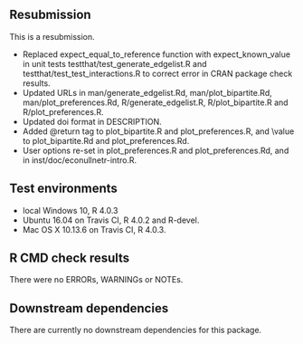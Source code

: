 ## Resubmission
This is a resubmission. 
* Replaced expect_equal_to_reference function with expect_known_value in unit tests testthat/test_generate_edgelist.R and testthat/test_test_interactions.R to correct error in CRAN package check results.
* Updated URLs in man/generate_edgelist.Rd, man/plot_bipartite.Rd, man/plot_preferences.Rd, R/generate_edgelist.R, R/plot_bipartite.R and R/plot_preferences.R.
* Updated doi format in DESCRIPTION.
* Added @return tag to plot_bipartite.R and plot_preferences.R, and \value to plot_bipartite.Rd and plot_preferences.Rd.
* User options re-set in plot_preferences.R and plot_preferences.Rd, and in inst/doc/econullnetr-intro.R.

## Test environments
* local Windows 10, R 4.0.3
* Ubuntu 16.04 on Travis CI, R 4.0.2 and R-devel.
* Mac OS X 10.13.6 on Travis CI, R 4.0.3.

## R CMD check results
There were no ERRORs, WARNINGs or NOTEs.

## Downstream dependencies
There are currently no downstream dependencies for this package.
